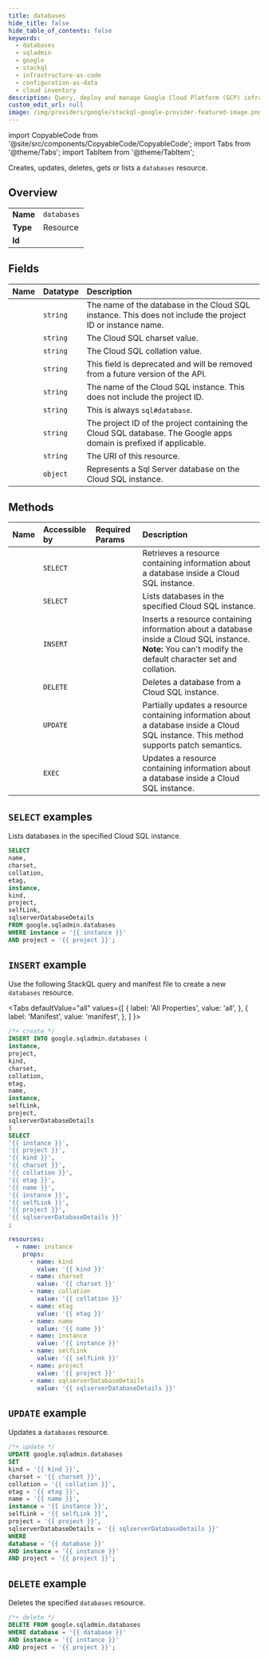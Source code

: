 ```yaml
---
title: databases
hide_title: false
hide_table_of_contents: false
keywords:
  - databases
  - sqladmin
  - google
  - stackql
  - infrastructure-as-code
  - configuration-as-data
  - cloud inventory
description: Query, deploy and manage Google Cloud Platform (GCP) infrastructure and resources using SQL
custom_edit_url: null
image: /img/providers/google/stackql-google-provider-featured-image.png
---
```


import CopyableCode from '@site/src/components/CopyableCode/CopyableCode';
import Tabs from '@theme/Tabs';
import TabItem from '@theme/TabItem';

Creates, updates, deletes, gets or lists a <code>databases</code> resource.

## Overview
<table><tbody>
<tr><td><b>Name</b></td><td><code>databases</code></td></tr>
<tr><td><b>Type</b></td><td>Resource</td></tr>
<tr><td><b>Id</b></td><td><CopyableCode code="google.sqladmin.databases" /></td></tr>
</tbody></table>

## Fields
| Name | Datatype | Description |
|:-----|:---------|:------------|
| <CopyableCode code="name" /> | `string` | The name of the database in the Cloud SQL instance. This does not include the project ID or instance name. |
| <CopyableCode code="charset" /> | `string` | The Cloud SQL charset value. |
| <CopyableCode code="collation" /> | `string` | The Cloud SQL collation value. |
| <CopyableCode code="etag" /> | `string` | This field is deprecated and will be removed from a future version of the API. |
| <CopyableCode code="instance" /> | `string` | The name of the Cloud SQL instance. This does not include the project ID. |
| <CopyableCode code="kind" /> | `string` | This is always `sql#database`. |
| <CopyableCode code="project" /> | `string` | The project ID of the project containing the Cloud SQL database. The Google apps domain is prefixed if applicable. |
| <CopyableCode code="selfLink" /> | `string` | The URI of this resource. |
| <CopyableCode code="sqlserverDatabaseDetails" /> | `object` | Represents a Sql Server database on the Cloud SQL instance. |

## Methods
| Name | Accessible by | Required Params | Description |
|:-----|:--------------|:----------------|:------------|
| <CopyableCode code="get" /> | `SELECT` | <CopyableCode code="database, instance, project" /> | Retrieves a resource containing information about a database inside a Cloud SQL instance. |
| <CopyableCode code="list" /> | `SELECT` | <CopyableCode code="instance, project" /> | Lists databases in the specified Cloud SQL instance. |
| <CopyableCode code="insert" /> | `INSERT` | <CopyableCode code="instance, project" /> | Inserts a resource containing information about a database inside a Cloud SQL instance. **Note:** You can't modify the default character set and collation. |
| <CopyableCode code="delete" /> | `DELETE` | <CopyableCode code="database, instance, project" /> | Deletes a database from a Cloud SQL instance. |
| <CopyableCode code="patch" /> | `UPDATE` | <CopyableCode code="database, instance, project" /> | Partially updates a resource containing information about a database inside a Cloud SQL instance. This method supports patch semantics. |
| <CopyableCode code="update" /> | `EXEC` | <CopyableCode code="database, instance, project" /> | Updates a resource containing information about a database inside a Cloud SQL instance. |

## `SELECT` examples

Lists databases in the specified Cloud SQL instance.

```sql
SELECT
name,
charset,
collation,
etag,
instance,
kind,
project,
selfLink,
sqlserverDatabaseDetails
FROM google.sqladmin.databases
WHERE instance = '{{ instance }}'
AND project = '{{ project }}'; 
```

## `INSERT` example

Use the following StackQL query and manifest file to create a new <code>databases</code> resource.

<Tabs
    defaultValue="all"
    values={[
        { label: 'All Properties', value: 'all', },
        { label: 'Manifest', value: 'manifest', },
    ]
}>
<TabItem value="all">

```sql
/*+ create */
INSERT INTO google.sqladmin.databases (
instance,
project,
kind,
charset,
collation,
etag,
name,
instance,
selfLink,
project,
sqlserverDatabaseDetails
)
SELECT 
'{{ instance }}',
'{{ project }}',
'{{ kind }}',
'{{ charset }}',
'{{ collation }}',
'{{ etag }}',
'{{ name }}',
'{{ instance }}',
'{{ selfLink }}',
'{{ project }}',
'{{ sqlserverDatabaseDetails }}'
;
```
</TabItem>
<TabItem value="manifest">

```yaml
resources:
  - name: instance
    props:
      - name: kind
        value: '{{ kind }}'
      - name: charset
        value: '{{ charset }}'
      - name: collation
        value: '{{ collation }}'
      - name: etag
        value: '{{ etag }}'
      - name: name
        value: '{{ name }}'
      - name: instance
        value: '{{ instance }}'
      - name: selfLink
        value: '{{ selfLink }}'
      - name: project
        value: '{{ project }}'
      - name: sqlserverDatabaseDetails
        value: '{{ sqlserverDatabaseDetails }}'

```
</TabItem>
</Tabs>

## `UPDATE` example

Updates a <code>databases</code> resource.

```sql
/*+ update */
UPDATE google.sqladmin.databases
SET 
kind = '{{ kind }}',
charset = '{{ charset }}',
collation = '{{ collation }}',
etag = '{{ etag }}',
name = '{{ name }}',
instance = '{{ instance }}',
selfLink = '{{ selfLink }}',
project = '{{ project }}',
sqlserverDatabaseDetails = '{{ sqlserverDatabaseDetails }}'
WHERE 
database = '{{ database }}'
AND instance = '{{ instance }}'
AND project = '{{ project }}';
```

## `DELETE` example

Deletes the specified <code>databases</code> resource.

```sql
/*+ delete */
DELETE FROM google.sqladmin.databases
WHERE database = '{{ database }}'
AND instance = '{{ instance }}'
AND project = '{{ project }}';
```
